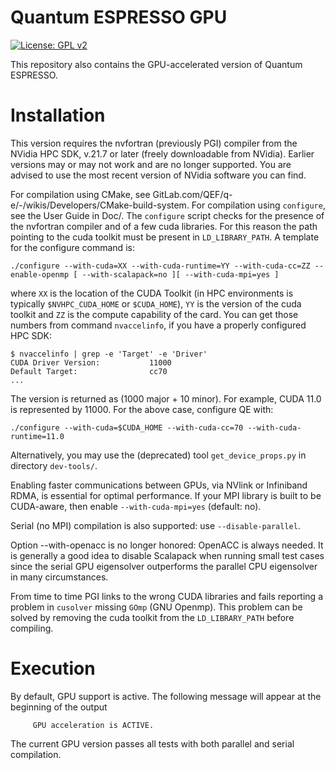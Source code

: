 Quantum ESPRESSO GPU
====================

[![License: GPL v2](https://img.shields.io/badge/License-GPL%20v2-blue.svg)](https://www.gnu.org/licenses/old-licenses/gpl-2.0.en.html)

This repository also contains the GPU-accelerated version of Quantum ESPRESSO.

Installation
============

This version requires the nvfortran (previously PGI) compiler from the
NVidia HPC SDK, v.21.7 or later (freely downloadable from NVidia). 
Earlier versions may or may not work and are no longer supported. 
You are advised to use the most recent version of NVidia software you can find. 

For compilation using CMake, see GitLab.com/QEF/q-e/-/wikis/Developers/CMake-build-system. For compilation using `configure`, see the User Guide in Doc/.
The `configure` script checks for the presence of the nvfortran compiler and 
of a few cuda libraries. For this reason the path pointing to the cuda toolkit
must be present in `LD_LIBRARY_PATH`. A template for the configure command is:

```
./configure --with-cuda=XX --with-cuda-runtime=YY --with-cuda-cc=ZZ --enable-openmp [ --with-scalapack=no ][ --with-cuda-mpi=yes ]
```

where `XX` is the location of the CUDA Toolkit (in HPC environments is 
typically `$NVHPC_CUDA_HOME` or `$CUDA_HOME`), `YY` is the version of 
the cuda toolkit and `ZZ` is the compute capability of the card. You can get 
those numbers from command `nvaccelinfo`, if you have a properly configured HPC SDK:
```
$ nvaccelinfo | grep -e 'Target' -e 'Driver'
CUDA Driver Version:           11000
Default Target:                cc70
...
```
The version is returned as (1000 major + 10 minor). For example, CUDA 11.0
is represented by 11000. For the above case, configure QE with:
```
./configure --with-cuda=$CUDA_HOME --with-cuda-cc=70 --with-cuda-runtime=11.0
```
Alternatively, you may use the (deprecated) tool `get_device_props.py` in
directory `dev-tools/`.

Enabling faster communications between GPUs, via NVlink or Infiniband RDMA,
is essential for optimal performance. If your MPI library is built to be
CUDA-aware, then enable `--with-cuda-mpi=yes` (default: no). 

Serial (no MPI) compilation is also supported: use `--disable-parallel`.

Option --with-openacc is no longer honored: OpenACC is always needed.
It is generally a good idea to disable Scalapack when running small test
cases since the serial GPU eigensolver outperforms the parallel CPU
eigensolver in many circumstances.

From time to time PGI links to the wrong CUDA libraries and fails reporting a 
problem in `cusolver` missing `GOmp` (GNU Openmp). This problem can be solved
by removing the cuda toolkit from the `LD_LIBRARY_PATH` before compiling.

Execution
=========

By default, GPU support is active. The following message will appear at
the beginning of the output

```
     GPU acceleration is ACTIVE.
```

The current GPU version passes all tests with both parallel and serial 
compilation.
